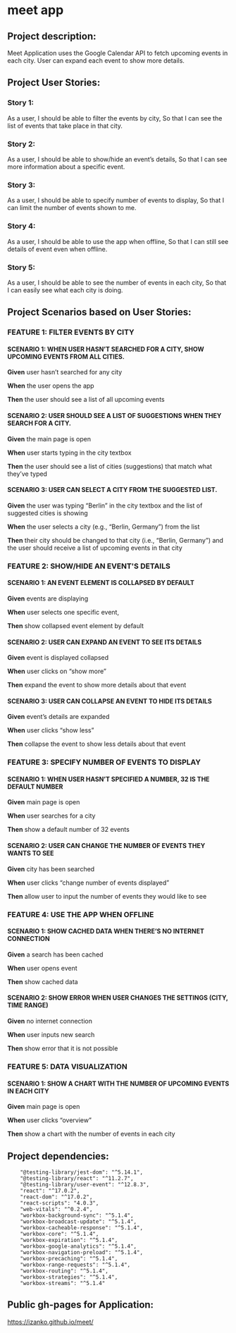 
# meet app

## Project description:

Meet Application uses the Google Calendar API to fetch upcoming events in each city.
User can expand each event to show more details.

## Project User Stories:

### Story 1:
As a user,
I should be able to filter the events by city,
So that I can see the list of events that take place in that city.

### Story 2:
As a user,
I should be able to show/hide an event’s details,
So that I can see more information about a specific event.

### Story 3:
As a user,
I should be able to specify number of events to display,
So that I can limit the number of events shown to me.

### Story 4:
As a user,
I should be able to use the app when offline,
So that I can still see details of event even when offline.

### Story 5:
As a user,
I should be able to see the number of events in each city,
So that I can easily see what each city is doing.

## Project Scenarios based on User Stories:

### FEATURE 1: FILTER EVENTS BY CITY
#### SCENARIO 1: WHEN USER HASN’T SEARCHED FOR A CITY, SHOW UPCOMING EVENTS FROM ALL CITIES.
**Given** user hasn’t searched for any city  

**When** the user opens the app  

**Then** the user should see a list of all upcoming events
#### SCENARIO 2: USER SHOULD SEE A LIST OF SUGGESTIONS WHEN THEY SEARCH FOR A CITY.
**Given** the main page is open  

**When** user starts typing in the city textbox  

**Then** the user should see a list of cities (suggestions) that match what they’ve typed
#### SCENARIO 3: USER CAN SELECT A CITY FROM THE SUGGESTED LIST.
**Given** the user was typing “Berlin” in the city textbox and the list of suggested cities is showing  

**When** the user selects a city (e.g., “Berlin, Germany”) from the list  

**Then** their city should be changed to that city (i.e., “Berlin, Germany”) and the user should receive a list of upcoming events in that city

### FEATURE 2: SHOW/HIDE AN EVENT'S DETAILS
#### SCENARIO 1: AN EVENT ELEMENT IS COLLAPSED BY DEFAULT
**Given** events are displaying  

**When** user selects one specific event,  

**Then** show collapsed event element by default
#### SCENARIO 2: USER CAN EXPAND AN EVENT TO SEE ITS DETAILS
**Given** event is displayed collapsed  

**When** user clicks on “show more”  

**Then** expand the event to show more details about that event
#### SCENARIO 3: USER CAN COLLAPSE AN EVENT TO HIDE ITS DETAILS
**Given** event’s details are expanded  

**When** user clicks “show less”  

**Then** collapse the event to show less details about that event

### FEATURE 3: SPECIFY NUMBER OF EVENTS TO DISPLAY
#### SCENARIO 1: WHEN USER HASN’T SPECIFIED A NUMBER, 32 IS THE DEFAULT NUMBER
**Given** main page is open  

**When** user searches for a city  

**Then** show a default number of 32 events
#### SCENARIO 2: USER CAN CHANGE THE NUMBER OF EVENTS THEY WANTS TO SEE
**Given** city has been searched  

**When** user clicks “change number of events displayed”  

**Then** allow user to input the number of events they would like to see

### FEATURE 4: USE THE APP WHEN OFFLINE
#### SCENARIO 1: SHOW CACHED DATA WHEN THERE’S NO INTERNET CONNECTION
**Given** a search has been cached  

**When** user opens event  

**Then** show cached data
#### SCENARIO 2: SHOW ERROR WHEN USER CHANGES THE SETTINGS (CITY, TIME RANGE)
**Given** no internet connection  

**When** user inputs new search  

**Then** show error that it is not possible

### FEATURE 5: DATA VISUALIZATION
#### SCENARIO 1: SHOW A CHART WITH THE NUMBER OF UPCOMING EVENTS IN EACH CITY
**Given** main page is open   

**When** user clicks “overview”  

**Then** show a chart with the number of events in each city

## Project dependencies:

```
    "@testing-library/jest-dom": "^5.14.1",
    "@testing-library/react": "^11.2.7",
    "@testing-library/user-event": "^12.8.3",
    "react": "^17.0.2",
    "react-dom": "^17.0.2",
    "react-scripts": "4.0.3",
    "web-vitals": "^0.2.4",
    "workbox-background-sync": "^5.1.4",
    "workbox-broadcast-update": "^5.1.4",
    "workbox-cacheable-response": "^5.1.4",
    "workbox-core": "^5.1.4",
    "workbox-expiration": "^5.1.4",
    "workbox-google-analytics": "^5.1.4",
    "workbox-navigation-preload": "^5.1.4",
    "workbox-precaching": "^5.1.4",
    "workbox-range-requests": "^5.1.4",
    "workbox-routing": "^5.1.4",
    "workbox-strategies": "^5.1.4",
    "workbox-streams": "^5.1.4"
```

## Public gh-pages for Application:

https://izanko.github.io/meet/
